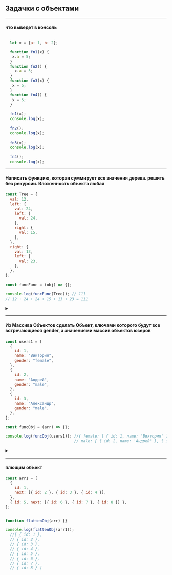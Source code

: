 ## Задачки с объектами
  
---
  
#### что выведет в консоль
  
```javascript

  let x = {a: 1, b: 2};

  function fn1(x) {
   x.a = 5;
  }
  function fn2() {
    x.a = 5;
  }
  function fn3(x) {
   x = 5;
  }
  function fn4() {
   x = 5;
  }
  
  fn1(x);
  console.log(x);
  
  fn2(); 
  console.log(x);
  
  fn3(x);
  console.log(x);
  
  fn4(); 
  console.log(x);
```
  
---
  
#### Написать функцию, которая суммирует все значения дерева. решить без рекурсии. Вложенность объекта любая  
```javascript
const Tree = {
  val: 12,
  left: {
    val: 24,
    left: {
      val: 24,
    },
    right: {
      val: 15,
    },
  },
  right: {
    val: 13,
    left: {
      val: 23,
    },
  },
};

const funcFunc = (obj) => {};

console.log(funcFunc(Tree)); // 111
// 12 + 24 + 24 + 15 + 13 + 23 = 111
```  
<details><summary> </summary>

```javascript
  const funcFunc = (obj) => {
    let result = 0
    let stack = [obj]
                 
    while (stack.length) {
      let node = stack.pop()
      
      for (let key in node) {
        if (typeof node[key] === 'object' && node[key]!== null) {
           stack.push(node[key])      
        }
          if ( typeof node[key] === 'number') result+=node[key]
      }
    }
    return result
  };
  
  console.log(funcFunc(Tree)); // 111
  // 12 + 24 + 24 + 15 + 13 + 23 = 111
```
</details>
  
---
  
#### Из Массива Объектов сделать Объект, ключами которого будут все встречающиеся gender, а значениями массив объектов юзеров
```javascript
const users1 = [
  {
    id: 1,
    name: "Виктория",
    gender: "female",
  },
  {
    id: 2,
    name: "Андрей",
    gender: "male",
  },
  {
    id: 3,
    name: "Александр",
    gender: "male",
  },
];

const funcObj = (arr) => {};

console.log(funcObj(users1)); //{ female: [ { id: 1, name: 'Виктория' } ],
                              // male: [ { id: 2, name: 'Андрей' }, { id: 3, name: 'Александр' } ] }
```  
<details><summary> </summary>

```javascript
  const funcObj = (arr) => {
  let returnObj = {}
  for (let obj of arr) {
    if (obj['gender']) {
      let {gender, ...rest} = obj
      if (returnObj[gender]) { 
        returnObj[gender].push(rest)
      }
      else returnObj[gender] = [rest] 
    }
  }
  return returnObj
};
```
</details>
  
---
  
#### плющим объект

```javascript
const arr1 = [
  {
    id: 1,
    next: [{ id: 2 }, { id: 3 }, { id: 4 }],
  },
  { id: 5, next: [{ id: 6 }, { id: 7 }, { id: 8 }] },
];


function flattenObj(arr) {}

console.log(flattenObj(arr1));
  //[ { id: 1 },
  // { id: 2 },
  // { id: 3 },
  // { id: 4 },
  // { id: 5 },
  // { id: 6 },
  // { id: 7 },
  // { id: 8 } ]
```
